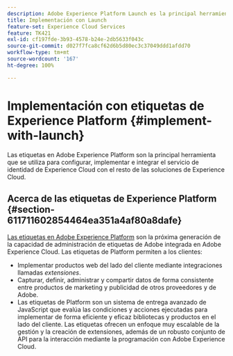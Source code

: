 ```yaml
---
description: Adobe Experience Platform Launch es la principal herramienta que se utiliza para configurar, implementar e integrar el servicio de identidad de Experience Cloud con el resto de las soluciones de Experience Cloud.
title: Implementación con Launch
feature-set: Experience Cloud Services
feature: TK421
exl-id: cf197fde-3b93-4578-b24e-2db5633f043c
source-git-commit: d027f7fca8cf62d6b5d80ec3c37049ddd1afdd70
workflow-type: tm+mt
source-wordcount: '167'
ht-degree: 100%

---
```


# Implementación con etiquetas de Experience Platform {#implement-with-launch}

Las etiquetas en Adobe Experience Platform son la principal herramienta que se utiliza para configurar, implementar e integrar el servicio de identidad de Experience Cloud con el resto de las soluciones de Experience Cloud.

## Acerca de las etiquetas de Experience Platform {#section-611711602854464ea351a4af80a8dafe}

[Las etiquetas en Adobe Experience Platform](https://experienceleague.adobe.com/docs/experience-platform/tags/home.html?lang=es) son la próxima generación de la capacidad de administración de etiquetas de Adobe integrada en Adobe Experience Cloud. Las etiquetas de Platform permiten a los clientes:

* Implementar productos web del lado del cliente mediante integraciones llamadas _extensiones_.
* Capturar, definir, administrar y compartir datos de forma consistente entre productos de marketing y publicidad de otros proveedores y de Adobe.
* Las etiquetas de Platform son un sistema de entrega avanzado de JavaScript que evalúa las condiciones y acciones ejecutadas para implementar de forma eficiente y eficaz bibliotecas y productos en el lado del cliente. Las etiquetas ofrecen un enfoque muy escalable de la gestión y la creación de extensiones, además de un robusto conjunto de API para la interacción mediante la programación con Adobe Experience Cloud.
